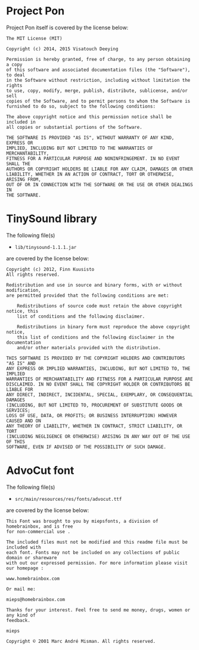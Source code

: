 Project Pon
===========

Project Pon itself is covered by the license below:

	The MIT License (MIT)
	
	Copyright (c) 2014, 2015 Visatouch Deeying
	
	Permission is hereby granted, free of charge, to any person obtaining a copy
	of this software and associated documentation files (the "Software"), to deal
	in the Software without restriction, including without limitation the rights
	to use, copy, modify, merge, publish, distribute, sublicense, and/or sell
	copies of the Software, and to permit persons to whom the Software is
	furnished to do so, subject to the following conditions:
	
	The above copyright notice and this permission notice shall be included in
	all copies or substantial portions of the Software.
	
	THE SOFTWARE IS PROVIDED "AS IS", WITHOUT WARRANTY OF ANY KIND, EXPRESS OR
	IMPLIED, INCLUDING BUT NOT LIMITED TO THE WARRANTIES OF MERCHANTABILITY,
	FITNESS FOR A PARTICULAR PURPOSE AND NONINFRINGEMENT. IN NO EVENT SHALL THE
	AUTHORS OR COPYRIGHT HOLDERS BE LIABLE FOR ANY CLAIM, DAMAGES OR OTHER
	LIABILITY, WHETHER IN AN ACTION OF CONTRACT, TORT OR OTHERWISE, ARISING FROM,
	OUT OF OR IN CONNECTION WITH THE SOFTWARE OR THE USE OR OTHER DEALINGS IN
	THE SOFTWARE.

TinySound library
=================

The following file(s)

* `lib/tinysound-1.1.1.jar`

are covered by the license below:

	Copyright (c) 2012, Finn Kuusisto
	All rights reserved.
	
	Redistribution and use in source and binary forms, with or without modification,
	are permitted provided that the following conditions are met:
	
		Redistributions of source code must retain the above copyright notice, this
		list of conditions and the following disclaimer.
		
		Redistributions in binary form must reproduce the above copyright notice,
		this list of conditions and the following disclaimer in the documentation
		and/or other materials provided with the distribution.
	
	THIS SOFTWARE IS PROVIDED BY THE COPYRIGHT HOLDERS AND CONTRIBUTORS "AS IS" AND
	ANY EXPRESS OR IMPLIED WARRANTIES, INCLUDING, BUT NOT LIMITED TO, THE IMPLIED
	WARRANTIES OF MERCHANTABILITY AND FITNESS FOR A PARTICULAR PURPOSE ARE
	DISCLAIMED. IN NO EVENT SHALL THE COPYRIGHT HOLDER OR CONTRIBUTORS BE LIABLE FOR
	ANY DIRECT, INDIRECT, INCIDENTAL, SPECIAL, EXEMPLARY, OR CONSEQUENTIAL DAMAGES
	(INCLUDING, BUT NOT LIMITED TO, PROCUREMENT OF SUBSTITUTE GOODS OR SERVICES;
	LOSS OF USE, DATA, OR PROFITS; OR BUSINESS INTERRUPTION) HOWEVER CAUSED AND ON
	ANY THEORY OF LIABILITY, WHETHER IN CONTRACT, STRICT LIABILITY, OR TORT
	(INCLUDING NEGLIGENCE OR OTHERWISE) ARISING IN ANY WAY OUT OF THE USE OF THIS
	SOFTWARE, EVEN IF ADVISED OF THE POSSIBILITY OF SUCH DAMAGE.

AdvoCut font
============

The following file(s)

* `src/main/resources/res/fonts/advocut.ttf`

are covered by the license below:

	This Font was brought to you by miepsfonts, a division of homebrainbox, and is free
	for non-commercial use .
	
	The included files must not be modified and this readme file must be included with
	each font. Fonts may not be included on any collections of public domain or shareware
	with out our expressed permission. For more information please visit our homepage :
	
	www.homebrainbox.com
	
	Or mail me:
	
	mieps@homebrainbox.com
	
	Thanks for your interest. Feel free to send me money, drugs, women or any kind of
	feedback.
	
	mieps
	
	Copyright © 2001 Marc André Misman. All rights reserved.